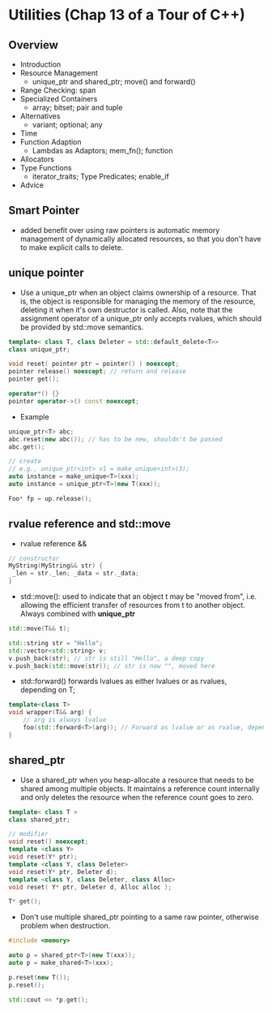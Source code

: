 # Utilities (Chap 13 of a Tour of C++)

## Overview
- Introduction
- Resource Management
	- unique_ptr and shared_ptr; move() and forward()
- Range Checking: span
- Specialized Containers
	- array; bitset; pair and tuple
- Alternatives
	- variant; optional; any
- Time
- Function Adaption
	- Lambdas as Adaptors; mem_fn(); function
- Allocators
- Type Functions
	- iterator_traits; Type Predicates; enable_if
- Advice

## Smart Pointer
- added benefit over using raw pointers is automatic memory management of dynamically allocated resources, so that you don't have to make explicit calls to delete.

## unique pointer
- Use a unique_ptr when an object claims ownership of a resource. That is, the object is responsible for managing the memory of the resource, deleting it when it's own destructor is called. Also, note that the assignment operator of a unique_ptr only accepts rvalues, which should be provided by std::move semantics.
```cpp
template< class T, class Deleter = std::default_delete<T>>
class unique_ptr;

void reset( pointer ptr = pointer() ) noexcept;
pointer release() noexcept; // return and release
pointer get();

operator*() {}
pointer operator->() const noexcept;
```
- Example
```cpp
unique_ptr<T> abc;
abc.reset(new abc()); // has to be new, shouldn't be passed
abc.get();

// create
// e.g., unique_ptr<int> v1 = make_unique<int>(3);
auto instance = make_unique<T>(xxx);
auto instance = unique_ptr<T>(new T(xxx));

Foo* fp = up.release();
```

## rvalue reference and std::move
- rvalue reference &&
```cpp
// constructor
MyString(MyString&& str) {
 _len = str._len; _data = str._data;
}
```
- std::move(): used to indicate that an object t may be "moved from", i.e. allowing the efficient transfer of resources from t to another object. Always combined with **unique_ptr**
```cpp
std::move(T&& t);

std::string str = "Hello";
std::vector<std::string> v;
v.push_back(str); // str is still "Hello", a deep copy
v.push_back(std::move(str)); // str is now "", moved here
```
- std::forward() forwards lvalues as either lvalues or as rvalues, depending on T;
```cpp
template<class T>
void wrapper(T&& arg) {
    // arg is always lvalue
    foo(std::forward<T>(arg)); // Forward as lvalue or as rvalue, depending on T
}
```

## shared_ptr
- Use a shared_ptr when you heap-allocate a resource that needs to be shared among multiple objects. It maintains a reference count internally and only deletes the resource when the reference count goes to zero.
```cpp
template< class T >
class shared_ptr;

// modifier
void reset() noexcept;
template <class Y> 
void reset(Y* ptr);
template <class Y, class Deleter> 
void reset(Y* ptr, Deleter d);
template <class Y, class Deleter, class Alloc> 
void reset( Y* ptr, Deleter d, Alloc alloc );

T* get();
```
- Don't use multiple shared_ptr pointing to a same raw pointer, otherwise problem when destruction.
```cpp
#include <memory>

auto p = shared_ptr<T>(new T(xxx));
auto p = make_shared<T>(xxx);

p.reset(new T());
p.reset();

std::cout << *p.get();
```